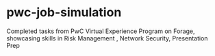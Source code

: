 # pwc-job-simulation
Completed tasks from PwC Virtual Experience Program on Forage, showcasing skills in Risk Management , Network Security, Presentation Prep

